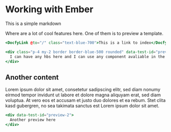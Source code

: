 # Working with Ember

This is a simple markdown


Where are a lot of cool features here. One of them is to preview a template.

```hbs preview-template
<DocfyLink @to="/" class="text-blue-700">This is a link to index</DocfyLink>

<div class="p-4 my-2 border border-blue-500 rounded" data-test-id="preview-1">
  I can have any hbs here and I can use any component avaliable in the host app.
</div>
```

## Another content

Lorem ipsum dolor sit amet, consetetur sadipscing elitr, sed diam nonumy eirmod tempor invidunt ut labore et dolore magna aliquyam erat, sed diam voluptua. At vero eos et accusam et justo duo dolores et ea rebum. Stet clita kasd gubergren, no sea takimata sanctus est Lorem ipsum dolor sit amet.

```hbs preview-template
<div data-test-id="preview-2">
  Another preview here
</div>
```
